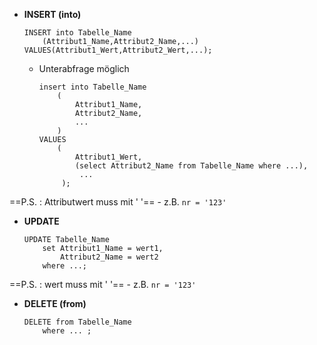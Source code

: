 - **INSERT (into)** 
	```mysql
	INSERT into Tabelle_Name 
		(Attribut1_Name,Attribut2_Name,...)
	VALUES(Attribut1_Wert,Attribut2_Wert,...);
	```
	- Unterabfrage möglich 
		```mysql
		insert into Tabelle_Name 
			(
				Attribut1_Name, 
				Attribut2_Name,
				...
			)
		VALUES
			(
				Attribut1_Wert,
				(select Attribut2_Name from Tabelle_Name where ...),
				 ...
			 );
		```
==P.S. : Attributwert muss mit ' '== 
	- z.B. `nr = '123'` 
- **UPDATE** 
	```mysql
	UPDATE Tabelle_Name
		set Attribut1_Name = wert1,
			Attribut2_Name = wert2
		where ...;
	```
==P.S. : wert muss mit ' '== 
	- z.B. `nr = '123'` 
- **DELETE (from)** 
	```mysql
	DELETE from Tabelle_Name
		where ... ;
	```
